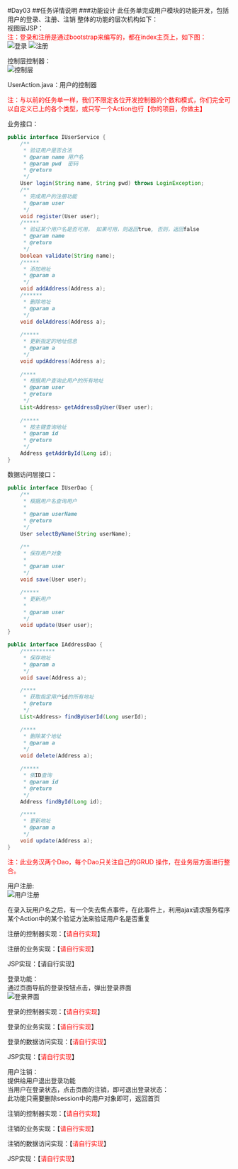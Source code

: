 #Day03
##任务详情说明
###功能设计
此任务单完成用户模块的功能开发，包括用户的登录、注册、注销
整体的功能的层次机构如下：</br>
视图层JSP：</br>
 <span style="color:red">注：登录和注册是通过bootstrap来编写的，都在index主页上，如下图：</span></br>
 ![登录](../img/209.png)
 ![注册](../img/210.png)

控制层控制器：</br>
![控制层](../img/211.png)

UserAction.java：用户的控制器

<span style="color:red">注：与以前的任务单一样，我们不限定各位开发控制器的个数和模式，你们完全可以自定义已上的各个类型，或只写一个Action也行【你的项目，你做主】</span></br>

业务接口：

```java
public interface IUserService {
    /**
	 * 验证用户是否合法
	 * @param name 用户名
 	 * @param pwd  密码
	 * @return
	 */
	User login(String name, String pwd) throws LoginException;
	/**
	 * 完成用户的注册功能
	 * @param user
	 */
	void register(User user);
	/*****
	 * 验证某个用户名是否可用， 如果可用，则返回true, 否则，返回false
	 * @param name
	 * @return
	 */
	boolean validate(String name);
	/*****
	 * 添加地址
	 * @param a
	 */
	void addAddress(Address a);
	/******
	 * 删除地址
	 * @param a
	 */
	void delAddress(Address a);
	
	/*****
	 * 更新指定的地址信息
	 * @param a
	 */
	void updAddress(Address a);
	
	/****
	 * 根据用户查询此用户的所有地址
	 * @param user
	 * @return
	 */
	List<Address> getAddressByUser(User user);
	
	/*****
	 * 按主键查询地址
	 * @param id
	 * @return
	 */
	Address getAddrById(Long id);
}
```

数据访问层接口：

```java
public interface IUserDao {
    /**
     * 根据用户名查询用户
     *
     * @param userName
     * @return
     */
    User selectByName(String userName);

    /**
     * 保存用户对象
     *
     * @param user
     */
    void save(User user);

    /*****
     * 更新用户
     *
     * @param user
     */
    void update(User user);
}

public interface IAddressDao {
    /**********
     * 保存地址
     * @param a
     */
    void save(Address a);

    /****
     * 获取指定用户id的所有地址
     * @return
     */
    List<Address> findByUserId(Long userId);

    /****
     * 删除某个地址
     * @param a
     */
    void delete(Address a);

    /*****
     * 依ID查询
     * @param id
     * @return
     */
    Address findById(Long id);

    /****
     * 更新地址
     * @param a
     */
    void update(Address a);
}

```

<span style="color:red">注：此业务汉两个Dao，每个Dao只关注自己的GRUD
操作，在业务层方面进行整合。</span></br>

用户注册:</br>
![用户注册](../img/210.png)

在录入玩用户名之后，有一个失去焦点事件，在此事件上，利用ajax请求服务程序
某个Action中的某个验证方法来验证用户名是否重复</br>

注册的控制器实现：【<span style="color:red">请自行实现</span>】</br>

注册的业务实现：【<span style="color:red">请自行实现</span>】</br>

JSP实现：【<span style="red">请自行实现</span>】</br>

登录功能：</br>
通过页面导航的登录按钮点击，弹出登录界面</br>
![登录界面](../img/209.png)

登录的控制器实现：【<span style="color:red">请自行实现</span>】</br>

登录的业务实现：【<span style="color:red">请自行实现</span>】</br>

登录的数据访问实现：【<span style="color:red">请自行实现</span>】</br>

JSP实现：【<span style="color:red">请自行实现</span>】</br>

用户注销：</br>
提供给用户退出登录功能</br>
当用户在登录状态，点击页面的注销，即可退出登录状态：</br>
此功能只需要删除session中的用户对象即可，返回首页</br>

注销的控制器实现：【<span style="color:red">请自行实现</span>】</br>

注销的业务实现：【<span style="color:red">请自行实现</span>】</br>

注销的数据访问实现：【<span style="color:red">请自行实现</span>】</br>

JSP实现：【<span style="color:red">请自行实现</span>】</br>




















